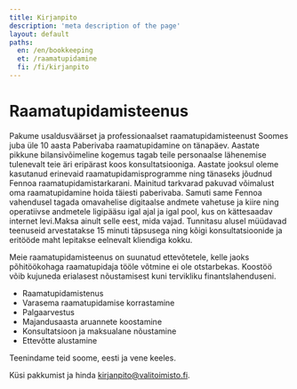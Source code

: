 ```yaml
---
title: Kirjanpito
description: 'meta description of the page'
layout: default
paths:
  en: /en/bookkeeping
  et: /raamatupidamine
  fi: /fi/kirjanpito
---
```


# Raamatupidamisteenus

Pakume usaldusväärset ja professionaalset raamatupidamisteenust Soomes juba üle 10 aasta
Paberivaba raamatupidamine on tänapäev. Aastate pikkune bilansivõimeline kogemus tagab teile personaalse lähenemise tulenevalt teie äri eripärast koos konsultatsiooniga. Aastate jooksul oleme kasutanud erinevaid raamatupidamisprogramme ning tänaseks jõudnud Fennoa raamatupidamistarkarani. Mainitud tarkvarad pakuvad võimalust oma raamatupidamine hoida täiesti paberivaba. Samuti same Fennoa vahendusel tagada omavahelise digitaalse andmete vahetuse ja kiire ning operatiivse andmetele ligipääsu igal ajal ja igal pool, kus on kättesaadav internet levi.Maksa ainult selle eest, mida vajad. Tunnitasu alusel müüdavad teenuseid arvestatakse 15 minuti täpsusega ning kõigi konsultatsioonide ja eritööde maht lepitakse eelnevalt kliendiga kokku.

Meie raamatupidamisteenus on suunatud ettevõtetele, kelle jaoks põhitöökohaga raamatupidaja tööle võtmine ei ole otstarbekas. Koostöö võib kujuneda erialasest nõustamisest kuni tervikliku finantslahenduseni.

- Raamatupidamistenus
- Varasema raamatupidamise korrastamine
- Palgaarvestus
- Majandusaasta aruannete koostamine
- Konsultatsioon ja maksualane nõustamine
- Ettevõtte alustamine

Teenindame teid soome, eesti ja vene keeles.

Küsi pakkumist ja hinda <kirjanpito@valitoimisto.fi>.
